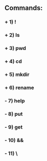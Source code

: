 ## Commands:
### +  1) !
### +  2) ls
### +  3) pwd
### +  4) cd
### +  5) mkdir
### +  6) rename
### -  7) help
### -  8) put
### -  9) get
### -  10) &&
### -  11) \
